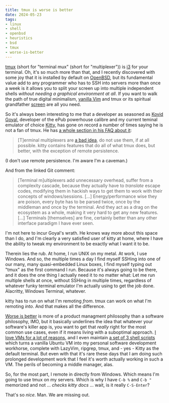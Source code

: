 ```yaml
---
title: tmux is worse is better
date: 2024-05-23
tags: 
- linux
- shell
- openbsd
- heuristics
- bsd
- tmux
- worse-is-better
---
```



[tmux](https://github.com/tmux/tmux/wiki)
(short for "terminal mux" (short for "multiplexer"))
is
[i3](https://i3wm.org/)
for your terminal.
Oh, it's so much more than that, and I recently discovered with
some joy that it is installed by default on
[OpenBSD](https://www.openbsd.org/),
but its fundamental value add to any programmer who has to
SSH into servers more than once a week is it allows you to
split your screen up into multiple independent shells
*without needing a graphical environment at all*.
If you want to walk the path of true digital minimalism,
[vanilla Vim](https://www.vim.org/)
and tmux or its spiritual grandfather
[screen](https://www.gnu.org/software/screen/)
are all you need.

So it's always been interesting to me that a developer as
seasoned as
[Kovid Goyal](https://kovidgoyal.net/),
developer of the ePub powerhouse calibre and
my current teminal emulator of choice
[Kitty](https://sw.kovidgoyal.net/kitty/),
has gone on record a number of times saying he is not a fan
of tmux. He has 
[a whole section in his FAQ about it](https://sw.kovidgoyal.net/kitty/faq/#i-am-using-tmux-and-have-a-problem):

>[T]erminal multiplexers are [a bad idea](https://github.com/kovidgoyal/kitty/issues/391#issuecomment-638320745), do not use them, if at all possible. kitty contains features that do all of what tmux does, but better, with the exception of remote persistence.

(I don't use remote persistence. I'm aware I'm a
caveman.)

And from the linked Git comment:

>[Terminal m]ultiplexers add unnecessary overhead, suffer from a complexity cascade, because they actually have to *translate* escape codes, modifying them in hackish ways to get them to work with their concepts of windows/sessions. [...] Energy/performance wise they are poison, every byte has to be parsed twice, once by the middleman and once by the terminal. And they act as a drag on the ecosystem as a whole, making it very hard to get any new features. [...] Terminals [themselves] are fine, certainly better than any other interface paradigm I have ever seen.

I'm not here to incur Goyal's wrath. He knows way more
about this space than I do, and I'm clearly a very
satisfied user of kitty at home, where I have the
ability to tweak my environment to be exactly what 
I want it to be.

Therein lies the rub. At home, I run UNIX on my metal.
At work, I use Windows. And so, the multiple times a
day I find myself SSHing into one of our many, many
quasi-embedded Linux boxes, I find myself typing out
"tmux" as the first command I run. Because it's always
going to be there, and it does the one thing I actually
need it to no matter what: Let me run multiple shells
at once, without SSHing in multiple times, regardless
of whatever funky terminal emulator I'm actually using
to get the job done. Alacritty, Windows Terminal,
whatever. 

kitty has to run on what I'm remoting *from*.
tmux can work on what I'm remoting *into*. 
And that makes
all the difference.

[Worse is better](https://en.wikipedia.org/wiki/Worse_is_better#New_Jerseay_style)
is more of a product managment philosophy than a
software philosophy, IMO, but it basically underlines
the idea that whatever your software's killer app is,
you want to get that *really* right for the most common
use cases, even if it means living with a suboptimal
approach. 
[I love VMs for a lot of reasons](https://til.andrew-quinn.me/posts/the-unreasonable-effectiveness-of-vms-in-hacker-pedagogy/),
and I even maintain
[a set of 3 shell scripts](https://github.com/hiAndrewQuinn/shell-bling-ubuntu)
which turns a vanilla Ubuntu VM into my personal software 
development workhorse, complete with LazyVim, ripgrep,
tmux, and - yes - Kitty as the default terminal. 
But even with that it's
rare these days that I am doing such prolonged development
work that I feel it's worth actually working in 
such a VM. The perils of becoming a middle manager, alas.

So, for the most part, I remote in directly
from Windows. Which means I'm going to use tmux on
my servers. Which is why I have `C-b %` and `C-b "`
memorized and not ... *checks kitty docs* ... wait, 
is it really `C-S-Enter`? 

That's so *nice*. Man. We are missing out.
